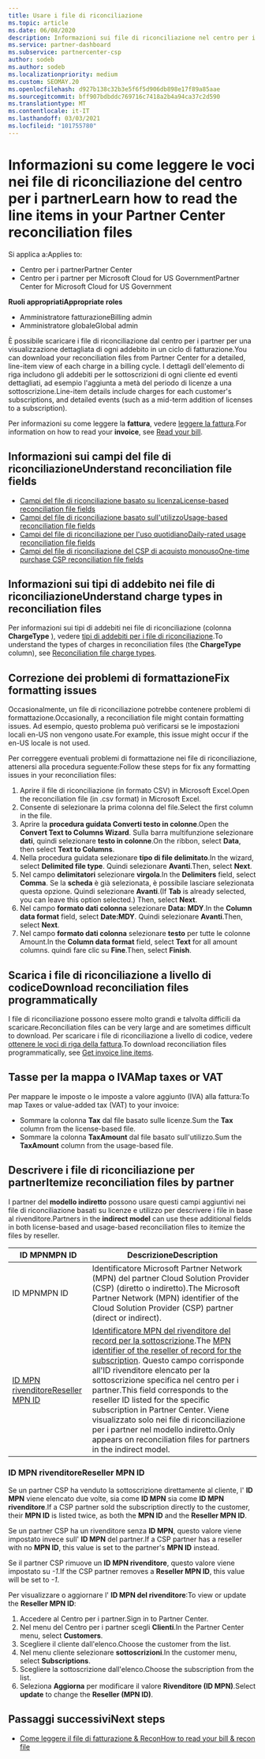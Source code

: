 ```yaml
---
title: Usare i file di riconciliazione
ms.topic: article
ms.date: 06/08/2020
description: Informazioni sui file di riconciliazione nel centro per i partner e su come interpretare le visualizzazioni dettagliate degli articoli di linea degli addebiti per un determinato ciclo di fatturazione.
ms.service: partner-dashboard
ms.subservice: partnercenter-csp
author: sodeb
ms.author: sodeb
ms.localizationpriority: medium
ms.custom: SEOMAY.20
ms.openlocfilehash: d927b138c32b3e5f6f5d906db898e17f89a85aae
ms.sourcegitcommit: bff907bdbddc769716c7418a2b4a94ca37c2d590
ms.translationtype: MT
ms.contentlocale: it-IT
ms.lasthandoff: 03/03/2021
ms.locfileid: "101755780"
---
```

# <a name="learn-how-to-read-the-line-items-in-your-partner-center-reconciliation-files"></a><span data-ttu-id="f1ba3-103">Informazioni su come leggere le voci nei file di riconciliazione del centro per i partner</span><span class="sxs-lookup"><span data-stu-id="f1ba3-103">Learn how to read the line items in your Partner Center reconciliation files</span></span>

<span data-ttu-id="f1ba3-104">Si applica a:</span><span class="sxs-lookup"><span data-stu-id="f1ba3-104">Applies to:</span></span>

- <span data-ttu-id="f1ba3-105">Centro per i partner</span><span class="sxs-lookup"><span data-stu-id="f1ba3-105">Partner Center</span></span>
- <span data-ttu-id="f1ba3-106">Centro per i partner per Microsoft Cloud for US Government</span><span class="sxs-lookup"><span data-stu-id="f1ba3-106">Partner Center for Microsoft Cloud for US Government</span></span>

<span data-ttu-id="f1ba3-107">**Ruoli appropriati**</span><span class="sxs-lookup"><span data-stu-id="f1ba3-107">**Appropriate roles**</span></span>

- <span data-ttu-id="f1ba3-108">Amministratore fatturazione</span><span class="sxs-lookup"><span data-stu-id="f1ba3-108">Billing admin</span></span>
- <span data-ttu-id="f1ba3-109">Amministratore globale</span><span class="sxs-lookup"><span data-stu-id="f1ba3-109">Global admin</span></span>

<span data-ttu-id="f1ba3-110">È possibile scaricare i file di riconciliazione dal centro per i partner per una visualizzazione dettagliata di ogni addebito in un ciclo di fatturazione.</span><span class="sxs-lookup"><span data-stu-id="f1ba3-110">You can download your reconciliation files from Partner Center for a detailed, line-item view of each charge in a billing cycle.</span></span> <span data-ttu-id="f1ba3-111">I dettagli dell'elemento di riga includono gli addebiti per le sottoscrizioni di ogni cliente ed eventi dettagliati, ad esempio l'aggiunta a metà del periodo di licenze a una sottoscrizione.</span><span class="sxs-lookup"><span data-stu-id="f1ba3-111">Line-item details include charges for each customer's subscriptions, and detailed events (such as a mid-term addition of licenses to a subscription).</span></span>

<span data-ttu-id="f1ba3-112">Per informazioni su come leggere la **fattura**, vedere [leggere la fattura](read-your-bill.md).</span><span class="sxs-lookup"><span data-stu-id="f1ba3-112">For information on how to read your **invoice**, see [Read your bill](read-your-bill.md).</span></span>

## <a name="understand-reconciliation-file-fields"></a><span data-ttu-id="f1ba3-113">Informazioni sui campi del file di riconciliazione</span><span class="sxs-lookup"><span data-stu-id="f1ba3-113">Understand reconciliation file fields</span></span>

- [<span data-ttu-id="f1ba3-114">Campi del file di riconciliazione basato su licenza</span><span class="sxs-lookup"><span data-stu-id="f1ba3-114">License-based reconciliation file fields</span></span>](license-based-recon-files.md)
- [<span data-ttu-id="f1ba3-115">Campi del file di riconciliazione basato sull'utilizzo</span><span class="sxs-lookup"><span data-stu-id="f1ba3-115">Usage-based reconciliation file fields</span></span>](usage-based-recon-files.md)
- [<span data-ttu-id="f1ba3-116">Campi del file di riconciliazione per l'uso quotidiano</span><span class="sxs-lookup"><span data-stu-id="f1ba3-116">Daily-rated usage reconciliation file fields</span></span>](daily-rated-usage-recon-files.md)
- [<span data-ttu-id="f1ba3-117">Campi del file di riconciliazione del CSP di acquisto monouso</span><span class="sxs-lookup"><span data-stu-id="f1ba3-117">One-time purchase CSP reconciliation file fields</span></span>](modern-invoice-reconciliation-file.md)

## <a name="understand-charge-types-in-reconciliation-files"></a><span data-ttu-id="f1ba3-118">Informazioni sui tipi di addebito nei file di riconciliazione</span><span class="sxs-lookup"><span data-stu-id="f1ba3-118">Understand charge types in reconciliation files</span></span>

<span data-ttu-id="f1ba3-119">Per informazioni sui tipi di addebiti nei file di riconciliazione (colonna **ChargeType** ), vedere [tipi di addebiti per i file di riconciliazione](recon-file-charge-types.md).</span><span class="sxs-lookup"><span data-stu-id="f1ba3-119">To understand the types of charges in reconciliation files (the **ChargeType** column), see [Reconciliation file charge types](recon-file-charge-types.md).</span></span>

## <a name="fix-formatting-issues"></a><span data-ttu-id="f1ba3-120">Correzione dei problemi di formattazione</span><span class="sxs-lookup"><span data-stu-id="f1ba3-120">Fix formatting issues</span></span>

<span data-ttu-id="f1ba3-121">Occasionalmente, un file di riconciliazione potrebbe contenere problemi di formattazione.</span><span class="sxs-lookup"><span data-stu-id="f1ba3-121">Occasionally, a reconciliation file might contain formatting issues.</span></span> <span data-ttu-id="f1ba3-122">Ad esempio, questo problema può verificarsi se le impostazioni locali en-US non vengono usate.</span><span class="sxs-lookup"><span data-stu-id="f1ba3-122">For example, this issue might occur if the en-US locale is not used.</span></span>

<span data-ttu-id="f1ba3-123">Per correggere eventuali problemi di formattazione nei file di riconciliazione, attenersi alla procedura seguente:</span><span class="sxs-lookup"><span data-stu-id="f1ba3-123">Follow these steps for fix any formatting issues in your reconciliation files:</span></span>

1. <span data-ttu-id="f1ba3-124">Aprire il file di riconciliazione (in formato CSV) in Microsoft Excel.</span><span class="sxs-lookup"><span data-stu-id="f1ba3-124">Open the reconciliation file (in .csv format) in Microsoft Excel.</span></span>
2. <span data-ttu-id="f1ba3-125">Consente di selezionare la prima colonna del file.</span><span class="sxs-lookup"><span data-stu-id="f1ba3-125">Select the first column in the file.</span></span>
3. <span data-ttu-id="f1ba3-126">Aprire la **procedura guidata Converti testo in colonne**.</span><span class="sxs-lookup"><span data-stu-id="f1ba3-126">Open the **Convert Text to Columns Wizard**.</span></span> <span data-ttu-id="f1ba3-127">Sulla barra multifunzione selezionare **dati**, quindi selezionare **testo in colonne**.</span><span class="sxs-lookup"><span data-stu-id="f1ba3-127">On the ribbon, select **Data**, then select **Text to Columns**.</span></span>
4. <span data-ttu-id="f1ba3-128">Nella procedura guidata selezionare **tipo di file delimitato**.</span><span class="sxs-lookup"><span data-stu-id="f1ba3-128">In the wizard, select **Delimited file type**.</span></span> <span data-ttu-id="f1ba3-129">Quindi selezionare **Avanti**.</span><span class="sxs-lookup"><span data-stu-id="f1ba3-129">Then, select **Next**.</span></span>
5. <span data-ttu-id="f1ba3-130">Nel campo **delimitatori** selezionare **virgola**.</span><span class="sxs-lookup"><span data-stu-id="f1ba3-130">In the **Delimiters** field, select **Comma**.</span></span> <span data-ttu-id="f1ba3-131">Se la **scheda** è già selezionata, è possibile lasciare selezionata questa opzione. Quindi selezionare **Avanti**.</span><span class="sxs-lookup"><span data-stu-id="f1ba3-131">(If **Tab** is already selected, you can leave this option selected.) Then, select **Next**.</span></span>
6. <span data-ttu-id="f1ba3-132">Nel campo **formato dati colonna** selezionare **Data: MDY**.</span><span class="sxs-lookup"><span data-stu-id="f1ba3-132">In the **Column data format** field, select **Date:MDY**.</span></span> <span data-ttu-id="f1ba3-133">Quindi selezionare **Avanti**.</span><span class="sxs-lookup"><span data-stu-id="f1ba3-133">Then, select **Next**.</span></span>
7. <span data-ttu-id="f1ba3-134">Nel campo **formato dati colonna** selezionare **testo** per tutte le colonne Amount.</span><span class="sxs-lookup"><span data-stu-id="f1ba3-134">In the **Column data format** field, select **Text** for all amount columns.</span></span> <span data-ttu-id="f1ba3-135">quindi fare clic su **Fine**.</span><span class="sxs-lookup"><span data-stu-id="f1ba3-135">Then, select **Finish**.</span></span>

## <a name="download-reconciliation-files-programmatically"></a><span data-ttu-id="f1ba3-136">Scarica i file di riconciliazione a livello di codice</span><span class="sxs-lookup"><span data-stu-id="f1ba3-136">Download reconciliation files programmatically</span></span>

<span data-ttu-id="f1ba3-137">I file di riconciliazione possono essere molto grandi e talvolta difficili da scaricare.</span><span class="sxs-lookup"><span data-stu-id="f1ba3-137">Reconciliation files can be very large and are sometimes difficult to download.</span></span> <span data-ttu-id="f1ba3-138">Per scaricare i file di riconciliazione a livello di codice, vedere [ottenere le voci di riga della fattura](/partner-center/develop/get-invoiceline-items).</span><span class="sxs-lookup"><span data-stu-id="f1ba3-138">To download reconciliation files programmatically, see [Get invoice line items](/partner-center/develop/get-invoiceline-items).</span></span>

## <a name="map-taxes-or-vat"></a><span data-ttu-id="f1ba3-139">Tasse per la mappa o IVA</span><span class="sxs-lookup"><span data-stu-id="f1ba3-139">Map taxes or VAT</span></span>

<span data-ttu-id="f1ba3-140">Per mappare le imposte o le imposte a valore aggiunto (IVA) alla fattura:</span><span class="sxs-lookup"><span data-stu-id="f1ba3-140">To map Taxes or value-added tax (VAT) to your invoice:</span></span>

- <span data-ttu-id="f1ba3-141">Sommare la colonna **Tax** dal file basato sulle licenze.</span><span class="sxs-lookup"><span data-stu-id="f1ba3-141">Sum the **Tax** column from the license-based file.</span></span>
- <span data-ttu-id="f1ba3-142">Sommare la colonna **TaxAmount** dal file basato sull'utilizzo.</span><span class="sxs-lookup"><span data-stu-id="f1ba3-142">Sum the **TaxAmount** column from the usage-based file.</span></span>

## <a name="itemize-reconciliation-files-by-partner"></a><span data-ttu-id="f1ba3-143">Descrivere i file di riconciliazione per partner</span><span class="sxs-lookup"><span data-stu-id="f1ba3-143">Itemize reconciliation files by partner</span></span>

<span data-ttu-id="f1ba3-144">I partner del **modello indiretto** possono usare questi campi aggiuntivi nei file di riconciliazione basati su licenze e utilizzo per descrivere i file in base al rivenditore.</span><span class="sxs-lookup"><span data-stu-id="f1ba3-144">Partners in the **indirect model** can use these additional fields in both license-based and usage-based reconciliation files to itemize the files by reseller.</span></span>

| <span data-ttu-id="f1ba3-145">ID MPN</span><span class="sxs-lookup"><span data-stu-id="f1ba3-145">MPN ID</span></span> | <span data-ttu-id="f1ba3-146">Descrizione</span><span class="sxs-lookup"><span data-stu-id="f1ba3-146">Description</span></span> |
| ------ | ----------- |
| <span data-ttu-id="f1ba3-147">ID MPN</span><span class="sxs-lookup"><span data-stu-id="f1ba3-147">MPN ID</span></span> | <span data-ttu-id="f1ba3-148">Identificatore Microsoft Partner Network (MPN) del partner Cloud Solution Provider (CSP) (diretto o indiretto).</span><span class="sxs-lookup"><span data-stu-id="f1ba3-148">The Microsoft Partner Network (MPN) identifier of the Cloud Solution Provider (CSP) partner (direct or indirect).</span></span> |
| [<span data-ttu-id="f1ba3-149">ID MPN rivenditore</span><span class="sxs-lookup"><span data-stu-id="f1ba3-149">Reseller MPN ID</span></span>](#reseller-mpn-id) | <span data-ttu-id="f1ba3-150">[Identificatore MPN del rivenditore del record per la sottoscrizione](#reseller-mpn-id).</span><span class="sxs-lookup"><span data-stu-id="f1ba3-150">The [MPN identifier of the reseller of record for the subscription](#reseller-mpn-id).</span></span> <span data-ttu-id="f1ba3-151">Questo campo corrisponde all'ID rivenditore elencato per la sottoscrizione specifica nel centro per i partner.</span><span class="sxs-lookup"><span data-stu-id="f1ba3-151">This field corresponds to the reseller ID listed for the specific subscription in Partner Center.</span></span> <span data-ttu-id="f1ba3-152">Viene visualizzato solo nei file di riconciliazione per i partner nel modello indiretto.</span><span class="sxs-lookup"><span data-stu-id="f1ba3-152">Only appears on reconciliation files for partners in the indirect model.</span></span> |

### <a name="reseller-mpn-id"></a><span data-ttu-id="f1ba3-153">ID MPN rivenditore</span><span class="sxs-lookup"><span data-stu-id="f1ba3-153">Reseller MPN ID</span></span>

<span data-ttu-id="f1ba3-154">Se un partner CSP ha venduto la sottoscrizione direttamente al cliente, l' **ID MPN** viene elencato due volte, sia come **ID MPN** sia come **ID MPN rivenditore**.</span><span class="sxs-lookup"><span data-stu-id="f1ba3-154">If a CSP partner sold the subscription directly to the customer, their **MPN ID** is listed twice, as both the **MPN ID** and the **Reseller MPN ID**.</span></span>

<span data-ttu-id="f1ba3-155">Se un partner CSP ha un rivenditore senza **ID MPN**, questo valore viene impostato invece sull' **ID MPN** del partner.</span><span class="sxs-lookup"><span data-stu-id="f1ba3-155">If a CSP partner has a reseller with no **MPN ID**, this value is set to the partner's **MPN ID** instead.</span></span>

<span data-ttu-id="f1ba3-156">Se il partner CSP rimuove un **ID MPN rivenditore**, questo valore viene impostato su *-1*.</span><span class="sxs-lookup"><span data-stu-id="f1ba3-156">If the CSP partner removes a **Reseller MPN ID**, this value will be set to *-1*.</span></span>

<span data-ttu-id="f1ba3-157">Per visualizzare o aggiornare l' **ID MPN del rivenditore**:</span><span class="sxs-lookup"><span data-stu-id="f1ba3-157">To view or update the **Reseller MPN ID**:</span></span>

1. <span data-ttu-id="f1ba3-158">Accedere al Centro per i partner.</span><span class="sxs-lookup"><span data-stu-id="f1ba3-158">Sign in to Partner Center.</span></span>
2. <span data-ttu-id="f1ba3-159">Nel menu del Centro per i partner scegli **Clienti**.</span><span class="sxs-lookup"><span data-stu-id="f1ba3-159">In the Partner Center menu, select **Customers**.</span></span>
3. <span data-ttu-id="f1ba3-160">Scegliere il cliente dall'elenco.</span><span class="sxs-lookup"><span data-stu-id="f1ba3-160">Choose the customer from the list.</span></span>
4. <span data-ttu-id="f1ba3-161">Nel menu cliente selezionare **sottoscrizioni**.</span><span class="sxs-lookup"><span data-stu-id="f1ba3-161">In the customer menu, select **Subscriptions**.</span></span>
5. <span data-ttu-id="f1ba3-162">Scegliere la sottoscrizione dall'elenco.</span><span class="sxs-lookup"><span data-stu-id="f1ba3-162">Choose the subscription from the list.</span></span>
6. <span data-ttu-id="f1ba3-163">Seleziona **Aggiorna** per modificare il valore **Rivenditore (ID MPN)**.</span><span class="sxs-lookup"><span data-stu-id="f1ba3-163">Select **update** to change the **Reseller (MPN ID)**.</span></span>

## <a name="next-steps"></a><span data-ttu-id="f1ba3-164">Passaggi successivi</span><span class="sxs-lookup"><span data-stu-id="f1ba3-164">Next steps</span></span>

- [<span data-ttu-id="f1ba3-165">Come leggere il file di fatturazione & Recon</span><span class="sxs-lookup"><span data-stu-id="f1ba3-165">How to read your bill & recon file</span></span>](read-your-bill.md) 